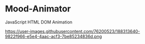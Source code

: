 # Mood-Animator
JavaScript HTML DOM Animation

https://user-images.githubusercontent.com/76200523/188313640-9822f966-e5e4-4aac-acf3-7be85234836d.png
